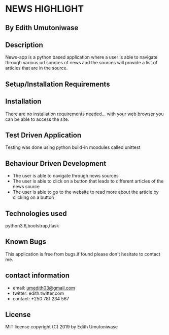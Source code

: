 # NEWS HIGHLIGHT

## By Edith Umutoniwase

## Description

News-app is a python based application where a user is able to navigate through various url sources of news and the sources will provide a list of articles that are in the source.

## Setup/Installation Requirements

## Installation

There are no installation requirements needed... with your web browser you can be able to access the site.

## Test Driven Application

Testing was done using python build-in moodules called unittest

## Behaviour Driven Development

- The user is able to navigate through news sources
- The user is able to click on a button that leads to different articles of the news source
- The user is able to go to the website to read more about the article by clicking on a button

## Technologies used

python3.6,bootstrap,flask

## Known Bugs

This application is free from bugs.if found please don't hesitate to contact me.

## contact information

- email: umedith03@gmail.com
- twitter: edith.twitter.com
- contact: +250 781 234 567

## License

MIT license copyright (C) 2019 by Edith Umutoniwase